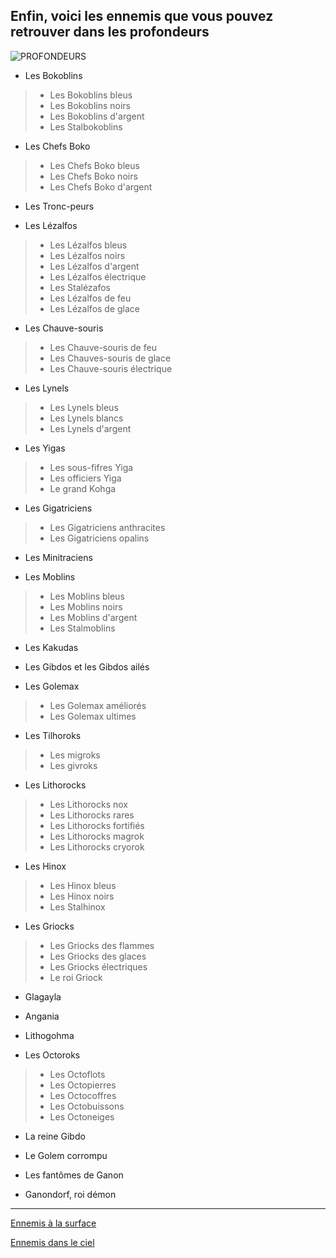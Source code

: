 ## Enfin, voici les ennemis que vous pouvez retrouver dans les profondeurs

![PROFONDEURS](https://github.com/emmamichel19/RecueilEnnemisTOTK/assets/144808143/03ce9b5a-d5f5-4346-b819-66e14cf7ef9b)

* Les Bokoblins
>* Les Bokoblins bleus
>* Les Bokoblins noirs
>* Les Bokoblins d'argent
>* Les Stalbokoblins


* Les Chefs Boko
>* Les Chefs Boko bleus
>* Les Chefs Boko noirs
>* Les Chefs Boko d'argent


* Les Tronc-peurs


* Les Lézalfos
>* Les Lézalfos bleus
>* Les Lézalfos noirs
>* Les Lézalfos d'argent
>* Les Lézalfos électrique
>* Les Stalézafos
>* Les Lézalfos de feu
>* Les Lézalfos de glace


* Les Chauve-souris
>* Les Chauve-souris de feu
>* Les Chauves-souris de glace
>* Les Chauve-souris électrique


* Les Lynels
>* Les Lynels bleus
>* Les Lynels blancs
>* Les Lynels d'argent


* Les Yigas
>* Les sous-fifres Yiga
>* Les officiers Yiga
>* Le grand Kohga


* Les Gigatriciens
>* Les Gigatriciens anthracites
>* Les Gigatriciens opalins


* Les Minitraciens


* Les Moblins
>* Les Moblins bleus
>* Les Moblins noirs
>* Les Moblins d'argent
>* Les Stalmoblins


* Les Kakudas


* Les Gibdos et les Gibdos ailés


* Les Golemax
>* Les Golemax améliorés
>* Les Golemax ultimes


* Les Tilhoroks
>* Les migroks
>* Les givroks


* Les Lithorocks
>* Les Lithorocks nox
>* Les Lithorocks rares
>* Les Lithorocks fortifiés
>* Les Lithorocks magrok
>* Les Lithorocks cryorok


* Les Hinox
>* Les Hinox bleus
>* Les Hinox noirs
>* Les Stalhinox


* Les Griocks
>* Les Griocks des flammes
>* Les Griocks des glaces
>* Les Griocks électriques
>* Le roi Griock


* Glagayla


* Angania


* Lithogohma


* Les Octoroks
>* Les Octoflots
>* Les Octopierres
>* Les Octocoffres
>* Les Octobuissons
>* Les Octoneiges


* La reine Gibdo


* Le Golem corrompu


* Les fantômes de Ganon

* Ganondorf, roi démon

----------------------------------------

[Ennemis à la surface](index.md)

[Ennemis dans le ciel](Ciel.md)
